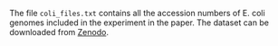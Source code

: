 The file `coli_files.txt` contains all the accession numbers of E. coli genomes included in the experiment in the paper. The dataset can be downloaded from [Zenodo](https://zenodo.org/record/6577997#.YpOdXTlBxH6).
